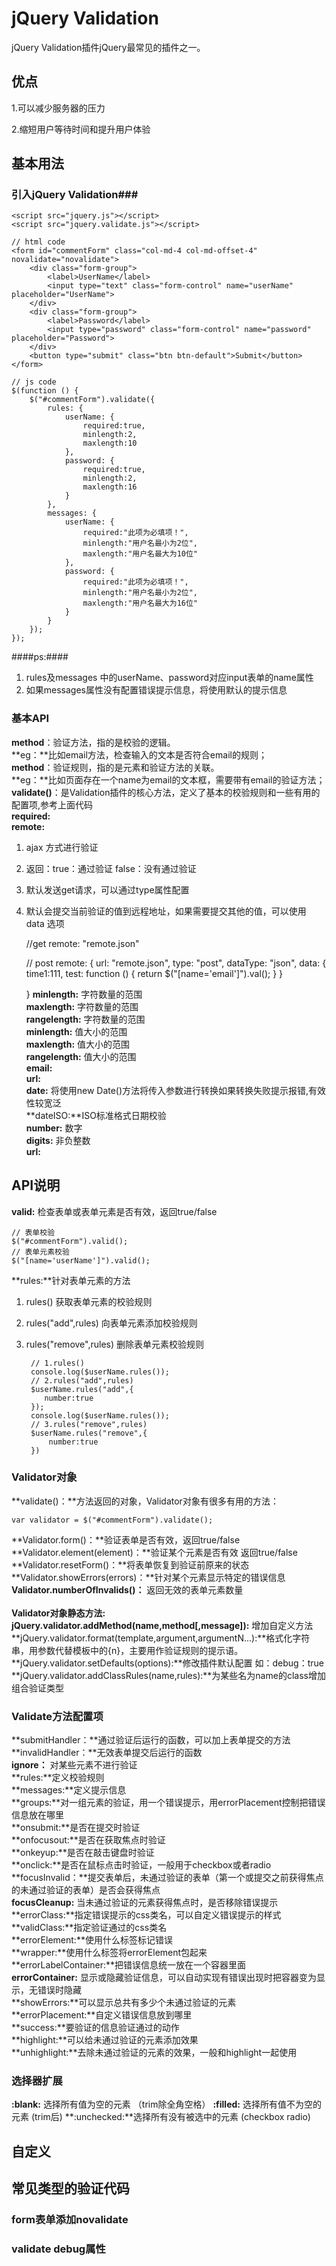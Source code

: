 # jQuery Validation #
jQuery Validation插件jQuery最常见的插件之一。
## 优点 ##
1.可以减少服务器的压力</BR>

2.缩短用户等待时间和提升用户体验
## 基本用法 ##
### 引入jQuery Validation###
	
	<script src="jquery.js"></script>
	<script src="jquery.validate.js"></script>
	
	// html code
	<form id="commentForm" class="col-md-4 col-md-offset-4" novalidate="novalidate">
	    <div class="form-group">
	        <label>UserName</label>
	        <input type="text" class="form-control" name="userName" placeholder="UserName">
	    </div>
	    <div class="form-group">
	        <label>Password</label>
	        <input type="password" class="form-control" name="password" placeholder="Password">
	    </div>
    	<button type="submit" class="btn btn-default">Submit</button>
	</form>

	// js code
	$(function () {
        $("#commentForm").validate({
            rules: {
                userName: {
                    required:true,
                    minlength:2,
                    maxlength:10
                },
                password: {
                    required:true,
                    minlength:2,
                    maxlength:16
                }
            },
            messages: {
                userName: {
                    required:"此项为必填项！",
                    minlength:"用户名最小为2位",
                    maxlength:"用户名最大为10位"
                },
                password: {
                    required:"此项为必填项！",
                    minlength:"用户名最小为2位",
                    maxlength:"用户名最大为16位"
                }
            }
        });
    });
####ps:####
1. rules及messages 中的userName、password对应input表单的name属性</br>
2. 如果messages属性没有配置错误提示信息，将使用默认的提示信息 

### 基本API ###
**method**：验证方法，指的是校验的逻辑。</br>
**eg：**比如email方法，检查输入的文本是否符合email的规则；</br>
**method**：验证规则，指的是元素和验证方法的关联。</br>
**eg：**比如页面存在一个name为email的文本框，需要带有email的验证方法；</br>
**validate()**：是Validation插件的核心方法，定义了基本的校验规则和一些有用的配置项,参考上面代码</br>
**required:**</br>
**remote:** <br>
1. ajax 方式进行验证<br>
2. 返回：true：通过验证 false：没有通过验证<br>
3. 默认发送get请求，可以通过type属性配置<br>
4. 默认会提交当前验证的值到远程地址，如果需要提交其他的值，可以使用 data 选项<br>

	//get
	remote: "remote.json"

	// post 
	remote: {
	    url: "remote.json",
	    type: "post",
	    dataType: "json",
	    data: {
	        time1:111,
	        test: function () {
	            return $("[name='email']").val();
	        }
	    }
	
	}
**minlength:** 字符数量的范围</br> 
**maxlength:** 字符数量的范围</br>
**rangelength:** 字符数量的范围</br>
**minlength:** 值大小的范围</br>
**maxlength:** 值大小的范围</br>
**rangelength:** 值大小的范围</br>
**email:** <br>
**url:** <br>
**date:** 将使用new Date()方法将传入参数进行转换如果转换失败提示报错,有效性较宽泛<br>
**dateISO:**ISO标准格式日期校验<br>
**number:** 数字<br>
**digits:** 非负整数<br>
**url:** <br>
## API说明 ##
**valid:** 检查表单或表单元素是否有效，返回true/false<br>

	// 表单校验
	$("#commentForm").valid();
	// 表单元素校验
	$("[name='userName']").valid();
**rules:**针对表单元素的方法<br>
1. rules() 获取表单元素的校验规则<br>
2. rules("add",rules) 向表单元素添加校验规则<br>
3. rules("remove",rules) 删除表单元素校验规则<br>

		// 1.rules()
        console.log($userName.rules());
        // 2.rules("add",rules)
        $userName.rules("add",{
           number:true
        });
        console.log($userName.rules());
        // 3.rules("remove",rules)
        $userName.rules("remove",{
            number:true
        })
### Validator对象 ###
**validate()：**方法返回的对象，Validator对象有很多有用的方法：<br>
	
	var validator = $("#commentForm").validate();
**Validator.form()：**验证表单是否有效，返回true/false<br>
**Validator.element(element)：**验证某个元素是否有效 返回true/false<br>
**Validator.resetForm()：**将表单恢复到验证前原来的状态<br>
**Validator.showErrors(errors)：**针对某个元素显示特定的错误信息<br>
**Validator.numberOfInvalids()：** 返回无效的表单元素数量<br><br>
**Validator对象静态方法:**<br>
**jQuery.validator.addMethod(name,method[,message]):** 增加自定义方法
**jQuery.validator.format(template,argument,argumentN...):**格式化字符串，用参数代替模板中的{n}，主要用作验证规则的提示语。<br>
**jQuery.validator.setDefaults(options):**修改插件默认配置 如：debug：true<br>
**jQuery.validator.addClassRules(name,rules):**为某些名为name的class增加组合验证类型<br>
### Validate方法配置项 ###
**submitHandler：**通过验证后运行的函数，可以加上表单提交的方法<br>
**invalidHandler：**无效表单提交后运行的函数<br>
**ignore：** 对某些元素不进行验证<br>
**rules:**定义校验规则<br>
**messages:**定义提示信息<br>
**groups:**对一组元素的验证，用一个错误提示，用errorPlacement控制把错误信息放在哪里<br>
**onsubmit:**是否在提交时验证<br>
**onfocusout:**是否在获取焦点时验证<br>
**onkeyup:**是否在敲击键盘时验证<br>
**onclick:**是否在鼠标点击时验证，一般用于checkbox或者radio<br>
**focusInvalid：**提交表单后，未通过验证的表单（第一个或提交之前获得焦点的未通过验证的表单）是否会获得焦点<br>
**focusCleanup:** 当未通过验证的元素获得焦点时，是否移除错误提示<br>
**errorClass:**指定错误提示的css类名，可以自定义错误提示的样式<br>
**validClass:**指定验证通过的css类名<br>
**errorElement:**使用什么标签标记错误<br>
**wrapper:**使用什么标签将errorElement包起来<br>
**errorLabelContainer:**把错误信息统一放在一个容器里面<br>
**errorContainer:** 显示或隐藏验证信息，可以自动实现有错误出现时把容器变为显示，无错误时隐藏<br>
**showErrors:**可以显示总共有多少个未通过验证的元素<br>
**errorPlacement:**自定义错误信息放到哪里<br>
**success:**要验证的信息验证通过的动作<br>
**highlight:**可以给未通过验证的元素添加效果<br>
**unhighlight:**去除未通过验证的元素的效果，一般和highlight一起使用<br>

### 选择器扩展 ###
**:blank:** 选择所有值为空的元素 （trim除全角空格）
**:filled:** 选择所有值不为空的元素 (trim后)
**:unchecked:**选择所有没有被选中的元素 (checkbox radio)
## 自定义 ##

## 常见类型的验证代码 ##
### form表单添加novalidate ###
### validate debug属性 ###
